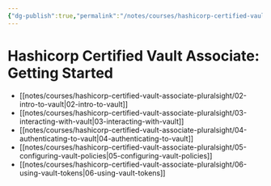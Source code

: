 ```yaml
---
{"dg-publish":true,"permalink":"/notes/courses/hashicorp-certified-vault-associate-pluralsight/readme/"}
---
```

# Hashicorp Certified Vault Associate: Getting Started

- [[notes/courses/hashicorp-certified-vault-associate-pluralsight/02-intro-to-vault|02-intro-to-vault]]
- [[notes/courses/hashicorp-certified-vault-associate-pluralsight/03-interacting-with-vault|03-interacting-with-vault]]
- [[notes/courses/hashicorp-certified-vault-associate-pluralsight/04-authenticating-to-vault|04-authenticating-to-vault]]
- [[notes/courses/hashicorp-certified-vault-associate-pluralsight/05-configuring-vault-policies|05-configuring-vault-policies]]
- [[notes/courses/hashicorp-certified-vault-associate-pluralsight/06-using-vault-tokens|06-using-vault-tokens]]